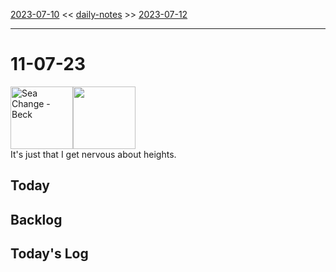 [2023-07-10](daily_notes/2023-07-10) << [daily-notes](notes/daily-notes.md) >> [2023-07-12](daily_notes/2023-07-12)

---
# 11-07-23
<a href='spotify:album:69Wr9DvWfIJRTi5NUGeVTn'><img src='https://i.scdn.co/image/77e6af2be61404e22e375e9ce0d8f1ff20280eeb' alt='Sea Change - Beck' height=100></a><img src='https://imgs.xkcd.com/comics/down.png' height=100>
<br>It's just that I get nervous about heights.

## Today



## Backlog


## Today's Log
